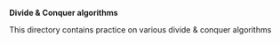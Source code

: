 **Divide & Conquer algorithms**

This directory contains practice on various divide & conquer algorithms
